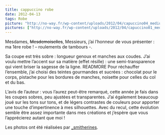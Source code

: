 ```yaml
---
title: cappuccino robe
date: 2012-04-13
tags: Robe
picture: "http://no-way.fr/wp-content/uploads/2012/04/capuccino04_medium2.jpg"
pictures: ["http://no-way.fr/wp-content/uploads/2012/04/capuccino01_medium2.jpg", "http://no-way.fr/wp-content/uploads/2012/04/IMG_1895.jpg", "http://no-way.fr/wp-content/uploads/2012/04/capuccino05_medium2.jpg", "http://no-way.fr/wp-content/uploads/2012/04/capuccino04_medium2.jpg", "http://no-way.fr/wp-content/uploads/2012/04/capuccino02_medium2.jpg"]
---
```


Mesdames, <del>Mesdemoiselles</del>, Messieurs, 
j’ai l’honneur de vous présenter : ma 1ère robe ! – roulements de tambours -.

Sa coupe est très sobre : longueur genoux et manches aux coudes. J’ai voulu mettre l’accent sur sa matière (effet résille) : une semi-transparence qui vient briser la sagesse de la ligne.
READMORE
Pour réchauffer l’ensemble, j’ai choisi des teintes gourmandes et sucrées : chocolat pour le corps, pistache pour les bordures de manches, noisette pour celles du col et du bas.

L’avis de l’auteur : vous l’aurez peut-être remarqué, cette année je fais dans les coupes sobres, peu ajustées et transparentes. J’ai également beaucoup joué sur les tons sur tons, et de légers contrastes de couleurs pour apporter une touche d’impertinence à mes silhouettes. Avec du recul, cette évolution semble être assez importante dans mes créations et j’espère que vous l’apprécierez autant que moi !

Les photos ont été réalisées par <a href="http://www.flickr.com/photos/_smitherines" target="_blank">_smitherines</a>.